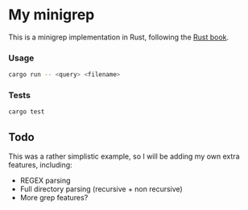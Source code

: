 # My minigrep

This is a minigrep implementation in Rust, following the [Rust book](https://doc.rust-lang.org/book/ch12-00-an-io-project.html).

### Usage

```bash
cargo run -- <query> <filename>
```

### Tests

```bash
cargo test
```

## Todo

This was a rather simplistic example, so I will be adding my own extra features, including:

- REGEX parsing
- Full directory parsing (recursive + non recursive)
- More grep features?
